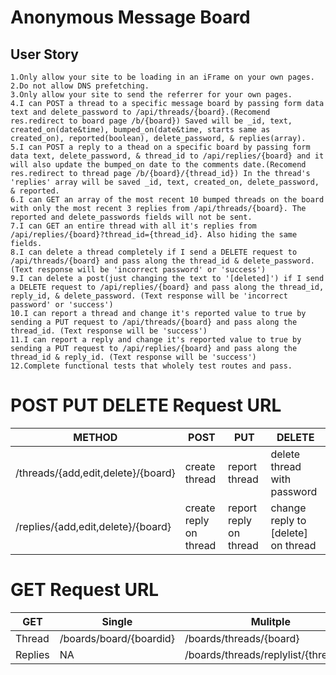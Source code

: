 # Anonymous Message Board

## User Story
    1.Only allow your site to be loading in an iFrame on your own pages.
    2.Do not allow DNS prefetching.
    3.Only allow your site to send the referrer for your own pages.
    4.I can POST a thread to a specific message board by passing form data text and delete_password to /api/threads/{board}.(Recomend res.redirect to board page /b/{board}) Saved will be _id, text, created_on(date&time), bumped_on(date&time, starts same as created_on), reported(boolean), delete_password, & replies(array).
    5.I can POST a reply to a thead on a specific board by passing form data text, delete_password, & thread_id to /api/replies/{board} and it will also update the bumped_on date to the comments date.(Recomend res.redirect to thread page /b/{board}/{thread_id}) In the thread's 'replies' array will be saved _id, text, created_on, delete_password, & reported.
    6.I can GET an array of the most recent 10 bumped threads on the board with only the most recent 3 replies from /api/threads/{board}. The reported and delete_passwords fields will not be sent.
    7.I can GET an entire thread with all it's replies from /api/replies/{board}?thread_id={thread_id}. Also hiding the same fields.
    8.I can delete a thread completely if I send a DELETE request to /api/threads/{board} and pass along the thread_id & delete_password. (Text response will be 'incorrect password' or 'success')
    9.I can delete a post(just changing the text to '[deleted]') if I send a DELETE request to /api/replies/{board} and pass along the thread_id, reply_id, & delete_password. (Text response will be 'incorrect password' or 'success')
    10.I can report a thread and change it's reported value to true by sending a PUT request to /api/threads/{board} and pass along the thread_id. (Text response will be 'success')
    11.I can report a reply and change it's reported value to true by sending a PUT request to /api/replies/{board} and pass along the thread_id & reply_id. (Text response will be 'success')
    12.Complete functional tests that wholely test routes and pass.

# POST PUT DELETE Request URL

| METHOD	| POST	| PUT	| DELETE |
|---------|-------|-----|--------|
| /threads/{add,edit,delete}/{board} |	create thread |	report thread |	delete thread with password |
| /replies/{add,edit,delete}/{board} | create reply on thread |	report reply on thread	| change  reply to [delete] on thread |

# GET Request URL

| GET |	Single | Mulitple | Board |
|-----|--------|----------|-------|
| Thread | /boards/board/{boardid} | /boards/threads/{board} | /boards/boardlist |
| Replies | NA | /boards/threads/replylist/{thread_id} | NA |
